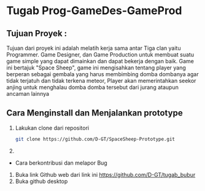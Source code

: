# Tugab Prog-GameDes-GameProd

## Tujuan Proyek :
Tujuan dari proyek ini adalah melatih kerja sama antar Tiga clan yaitu Programmer. Game Designer, dan Game Production untuk membuat suatu game simple yang dapat
dimainkan dan dapat bekerja dengan baik.
Game ini bertajuk "Space Sheep", game ini mengisahkan tentang player yang berperan sebagai gembala yang harus membimbing domba dombanya agar tidak terjatuh
dan tidak terkena meteor, Player akan memerintahkan seekor anjing untuk menghalau domba domba tersebut dari jurang ataupun ancaman lainnya

## Cara Menginstall dan Menjalankan prototype
1. Lakukan clone dari repositori
   ```bash
   git clone https://github.com/D-GT/SpaceSheep-Prototype.git
   ```
3. 
-	Cara berkontribusi dan melapor Bug
1.	Buka link Github web dari link ini https://github.com/D-GT/tugab_bubur
2.	Buka github desktop
